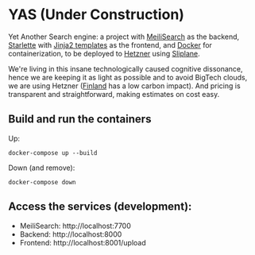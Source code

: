 # YAS (Under Construction)

Yet Another Search engine: a project with [MeiliSearch](https://www.meilisearch.com/) as the backend, 
[Starlette](https://www.starlette.io/) with [Jinja2 templates](https://jinja.palletsprojects.com/en/stable/) as the 
frontend, and [Docker](https://www.docker.com/) for containerization, to be deployed to 
[Hetzner](https://www.hetzner.com/) using [Sliplane](https://sliplane.io/).

We're living in this insane technologically caused cognitive dissonance, hence we are keeping it as light as possible 
and to avoid BigTech clouds, we are using Hetzner ([Finland](https://app.electricitymaps.com/map/72h/hourly) has a 
low carbon impact). And pricing is transparent and straightforward, making estimates on cost easy.

## Build and run the containers

Up:
```commandline
docker-compose up --build
```

Down (and remove):
```commandline
docker-compose down
```

## Access the services (development):

* MeiliSearch: http://localhost:7700
* Backend: http://localhost:8000
* Frontend: http://localhost:8001/upload
